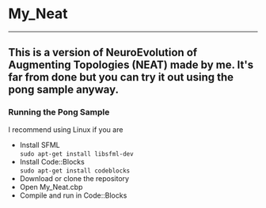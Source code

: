 # My_Neat
---
This is a version of NeuroEvolution of Augmenting Topologies (NEAT) made by me.  It's far from done but you can try it out using the pong sample anyway.
---
### Running the Pong Sample
I recommend using Linux if you are 
* Install SFML<br>`sudo apt-get install libsfml-dev`
* Install Code::Blocks<br>`sudo apt-get install codeblocks`
* Download or clone the repository
* Open My_Neat.cbp
* Compile and run in Code::Blocks
